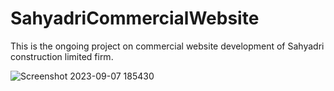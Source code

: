 # SahyadriCommercialWebsite
This is the ongoing project on commercial website development of Sahyadri construction limited firm.

![Screenshot 2023-09-07 185430](https://github.com/adityarajput0203/SahyadriCommercialWebsite/assets/130536448/c6ef210b-dacf-41b4-88dd-5575db5cc5d6)

